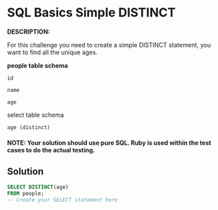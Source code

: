 # SQL Basics Simple DISTINCT
**DESCRIPTION:**

For this challenge you need to create a simple DISTINCT statement, you want to find all the unique ages.

**people table schema**


`id`

`name`

`age`

select table schema

`age (distinct)`

#### NOTE: Your solution should use pure SQL. Ruby is used within the test cases to do the actual testing.


## Solution
```SQL
SELECT DISTINCT(age)
FROM people;
-- Create your SELECT statement here
```